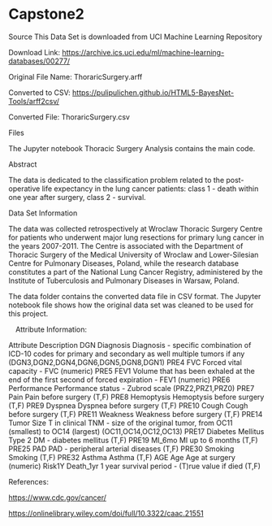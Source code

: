 # Capstone2

Source
This Data Set is downloaded from UCI Machine Learning Repository

Download Link: https://archive.ics.uci.edu/ml/machine-learning-databases/00277/

Original File Name: ThoraricSurgery.arff

Converted to CSV: https://pulipulichen.github.io/HTML5-BayesNet-Tools/arff2csv/

Converted File: ThoraricSurgery.csv

Files

The Jupyter notebook Thoracic Surgery Analysis contains the main code.

Abstract

The data is dedicated to the classification problem related to the post-operative life expectancy in the lung cancer patients: class 1 - death within one year after surgery, class 2 - survival.

Data Set Information

The data was collected retrospectively at Wroclaw Thoracic Surgery Centre for patients who underwent major lung resections for primary lung cancer in the years 2007-2011. The Centre is associated with the Department of Thoracic Surgery of the Medical University of Wroclaw and Lower-Silesian Centre for Pulmonary Diseases, Poland, while the research database constitutes a part of the National Lung Cancer Registry, administered by the Institute of Tuberculosis and Pulmonary Diseases in Warsaw, Poland.

The data folder contains the converted data file in CSV format. The Jupyter notebook file shows how the original data set was cleaned to be used for this project.

 Attribute Information:
 
 Attribute	Description
 DGN	Diagnosis	 Diagnosis - specific combination of ICD-10 codes for primary and secondary as well multiple tumors if any (DGN3,DGN2,DGN4,DGN6,DGN5,DGN8,DGN1)
 PRE4	FVC	 Forced vital capacity - FVC (numeric)
 PRE5	FEV1	 Volume that has been exhaled at the end of the first second of forced expiration - FEV1 (numeric)
 PRE6	Performance	 Performance status - Zubrod scale (PRZ2,PRZ1,PRZ0)
 PRE7	Pain	 Pain before surgery (T,F)
 PRE8	Hemoptysis	 Hemoptysis before surgery (T,F)
 PRE9	Dyspnea	 Dyspnea before surgery (T,F)
 PRE10	Cough	 Cough before surgery (T,F)
 PRE11	Weakness	 Weakness before surgery (T,F)
 PRE14	Tumor Size	 T in clinical TNM - size of the original tumor, from OC11 (smallest) to OC14 (largest) (OC11,OC14,OC12,OC13)
 PRE17	Diabetes Mellitus	 Type 2 DM - diabetes mellitus (T,F)
 PRE19	MI_6mo	 MI up to 6 months (T,F)
 PRE25	PAD	 PAD - peripheral arterial diseases (T,F)
 PRE30	Smoking	 Smoking (T,F)
 PRE32	Asthma	 Asthma (T,F)
 AGE	Age	 Age at surgery (numeric)
 Risk1Y	Death_1yr	 1 year survival period - (T)rue value if died (T,F)

References:

https://www.cdc.gov/cancer/

https://onlinelibrary.wiley.com/doi/full/10.3322/caac.21551
